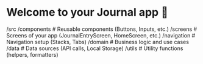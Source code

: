 # Welcome to your Journal app 👋

/src
  /components       # Reusable components (Buttons, Inputs, etc.)
  /screens          # Screens of your app (JournalEntryScreen, HomeScreen, etc.)
  /navigation       # Navigation setup (Stacks, Tabs)
  /domain           # Business logic and use cases
  /data             # Data sources (API calls, Local Storage)
  /utils            # Utility functions (helpers, formatters)
